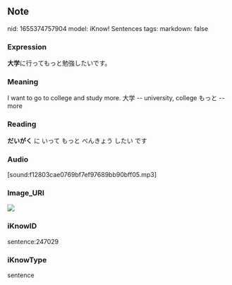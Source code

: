 ## Note
nid: 1655374757904
model: iKnow! Sentences
tags: 
markdown: false

### Expression
<b>大学</b>に行ってもっと勉強したいです。

### Meaning
I want to go to college and study more.
大学 -- university, college
もっと -- more

### Reading
<b>だいがく</b> に いって もっと べんきょう したい です

### Audio
[sound:f12803cae0769bf7ef97689bb90bff05.mp3]

### Image_URI
<img src="424c81e445066a9a85b095cb894c1c70.jpg">

### iKnowID
sentence:247029

### iKnowType
sentence
